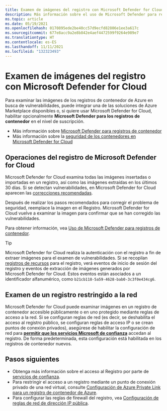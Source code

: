 ```yaml
---
title: Examen de imágenes del registro con Microsoft Defender for Cloud
description: Más información sobre el uso de Microsoft Defender para registros de contenedor a fin de examinar imágenes en los registros de contenedor de Azure
ms.topic: article
ms.date: 05/19/2021
ms.openlocfilehash: 0170895ede2be40cc57d9ecfd82806e1ee3a617c
ms.sourcegitcommit: 677e8acc9a2e8b842e4aef4472599f9264e989e7
ms.translationtype: HT
ms.contentlocale: es-ES
ms.lasthandoff: 11/11/2021
ms.locfileid: "132323493"
---
```

# <a name="scan-registry-images-with-microsoft-defender-for-cloud"></a>Examen de imágenes del registro con Microsoft Defender for Cloud

Para examinar las imágenes de los registros de contenedor de Azure en busca de vulnerabilidades, puede integrar una de las soluciones de Azure Marketplace disponibles o, si quiere usar Microsoft Defender for Cloud, habilitar opcionalmente **Microsoft Defender para los registros de contenedor** en el nivel de suscripción. 

* Más información sobre [Microsoft Defender para registros de contenedor](../security-center/defender-for-container-registries-introduction.md)
* Más información sobre la [seguridad de los contenedores en Microsoft Defender for Cloud](../security-center/container-security.md)

## <a name="registry-operations-by-microsoft-defender-for-cloud"></a>Operaciones del registro de Microsoft Defender for Cloud

Microsoft Defender for Cloud examina todas las imágenes insertadas o importadas en un registro, así como las imágenes extraídas en los últimos 30 días. Si se detectan vulnerabilidades, en Microsoft Defender for Cloud aparecen las [correcciones recomendadas](../security-center/defender-for-container-registries-usage.md#view-and-remediate-findings).

 Después de realizar los pasos recomendados para corregir el problema de seguridad, reemplace la imagen en el Registro. Microsoft Defender for Cloud vuelve a examinar la imagen para confirmar que se han corregido las vulnerabilidades. 

Para obtener información, vea [Uso de Microsoft Defender para registros de contenedor](../security-center/defender-for-container-registries-usage.md).

> [!TIP]
> Microsoft Defender for Cloud realiza la autenticación con el registro a fin de extraer imágenes para el examen de vulnerabilidades. Si se recopilan [registros de recursos](monitor-service-reference.md#resource-logs) para el registro, verá eventos de inicio de sesión del registro y eventos de extracción de imágenes generados por Microsoft Defender for Cloud. Estos eventos están asociados a un identificador alfanumérico, como `b21cb118-5a59-4628-bab0-3c3f0e434cg6`.

## <a name="scanning-a-network-restricted-registry"></a>Examen de un registro restringido a la red

Microsoft Defender for Cloud puede examinar imágenes en un registro de contenedor accesible públicamente o en uno protegido mediante reglas de acceso a la red. Si se configuran reglas de red (es decir, se deshabilita el acceso al registro público, se configuran reglas de acceso IP o se crean puntos de conexión privados), asegúrese de habilitar la configuración de red para [**permitir que los servicios Microsoft de confianza**](allow-access-trusted-services.md) accedan al registro. De forma predeterminada, esta configuración está habilitada en los registros de contenedor nuevos.

## <a name="next-steps"></a>Pasos siguientes

* Obtenga más información sobre el acceso al Registro por parte de [servicios de confianza](allow-access-trusted-services.md).
* Para restringir el acceso a un registro mediante un punto de conexión privado de una red virtual, consulte [Configuración de Azure Private Link para un registro de contenedor de Azure](container-registry-private-link.md).
* Para configurar las reglas de firewall del registro, vea [Configuración de reglas de red de dirección IP pública](container-registry-access-selected-networks.md).
